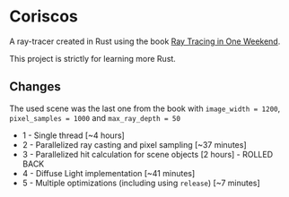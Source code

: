 # Coriscos

A ray-tracer created in Rust using the book [Ray Tracing in One Weekend](https://raytracing.github.io/books/RayTracingInOneWeekend.html).

This project is strictly for learning more Rust.

## Changes

The used scene was the last one from the book with `image_width = 1200`, `pixel_samples = 1000` and `max_ray_depth = 50`

* 1 - Single thread [~4 hours]
* 2 - Parallelized ray casting and pixel sampling [~37 minutes]
* 3 - Parallelized hit calculation for scene objects [2 hours] - ROLLED BACK
* 4 - Diffuse Light implementation [~41 minutes]
* 5 - Multiple optimizations (including using `release`) [~7 minutes]
